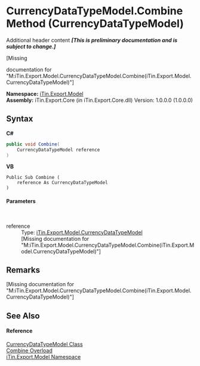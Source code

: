 # CurrencyDataTypeModel.Combine Method (CurrencyDataTypeModel)
Additional header content _**\[This is preliminary documentation and is subject to change.\]**_

\[Missing <summary> documentation for "M:iTin.Export.Model.CurrencyDataTypeModel.Combine(iTin.Export.Model.CurrencyDataTypeModel)"\]

**Namespace:**&nbsp;<a href="ef57ffcc-e95e-b212-5a46-9aa6f5a3511f">iTin.Export.Model</a><br />**Assembly:**&nbsp;iTin.Export.Core (in iTin.Export.Core.dll) Version: 1.0.0.0 (1.0.0.0)

## Syntax

**C#**<br />
``` C#
public void Combine(
	CurrencyDataTypeModel reference
)
```

**VB**<br />
``` VB
Public Sub Combine ( 
	reference As CurrencyDataTypeModel
)
```


#### Parameters
&nbsp;<dl><dt>reference</dt><dd>Type: <a href="b0f7245f-51e2-9e3a-ae60-0dcd6cf3137b">iTin.Export.Model.CurrencyDataTypeModel</a><br />\[Missing <param name="reference"/> documentation for "M:iTin.Export.Model.CurrencyDataTypeModel.Combine(iTin.Export.Model.CurrencyDataTypeModel)"\]</dd></dl>

## Remarks
\[Missing <remarks> documentation for "M:iTin.Export.Model.CurrencyDataTypeModel.Combine(iTin.Export.Model.CurrencyDataTypeModel)"\]

## See Also


#### Reference
<a href="b0f7245f-51e2-9e3a-ae60-0dcd6cf3137b">CurrencyDataTypeModel Class</a><br /><a href="5facb883-9ae4-1d53-93c7-239527e5d273">Combine Overload</a><br /><a href="ef57ffcc-e95e-b212-5a46-9aa6f5a3511f">iTin.Export.Model Namespace</a><br />